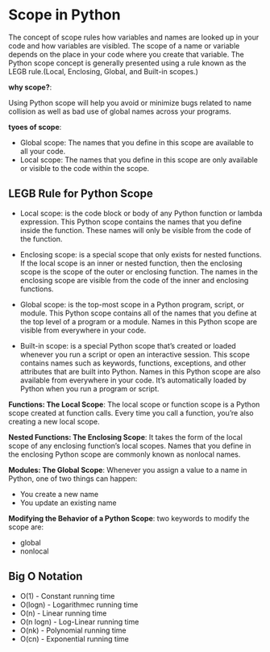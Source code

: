 # Scope in Python
The concept of scope rules how variables and names are looked up in your code and how variables are visibled.
The scope of a name or variable depends on the place in your code where you create that variable.
The Python scope concept is generally presented using a rule known as the LEGB rule.(Local, Enclosing, Global, and Built-in scopes.)

**why scope?**:

Using Python scope will help you avoid or minimize bugs related to name collision as well as bad use of global names across your programs.

**tyoes of scope**:
- Global scope: The names that you define in this scope are available to all your code.
- Local scope: The names that you define in this scope are only available or visible to the code within the scope.

## LEGB Rule for Python Scope
- Local scope: is the code block or body of any Python function or lambda expression. This Python scope contains the names that you define inside the function. 
These names will only be visible from the code of the function. 

- Enclosing scope: is a special scope that only exists for nested functions. If the local scope is an inner or nested function,
then the enclosing scope is the scope of the outer or enclosing function. 
The names in the enclosing scope are visible from the code of the inner and enclosing functions.

- Global scope: is the top-most scope in a Python program, script, or module. This Python scope contains all of the names that you define at the top level of a program or a module.
Names in this Python scope are visible from everywhere in your code.

- Built-in scope: is a special Python scope that’s created or loaded whenever you run a script or open an interactive session. 
This scope contains names such as keywords, functions, exceptions, and other attributes that are built into Python. 
Names in this Python scope are also available from everywhere in your code. It’s automatically loaded by Python when you run a program or script.

**Functions: The Local Scope**:
The local scope or function scope is a Python scope created at function calls. Every time you call a function, you’re also creating a new local scope. 

**Nested Functions: The Enclosing Scope**:
It takes the form of the local scope of any enclosing function’s local scopes.
Names that you define in the enclosing Python scope are commonly known as nonlocal names. 

**Modules: The Global Scope**:
Whenever you assign a value to a name in Python, one of two things can happen:
- You create a new name
- You update an existing name

**Modifying the Behavior of a Python Scope**:
 two keywords to modify the scope are:
- global
- nonlocal


## Big O Notation

- O(1) - Constant running time
- O(logn) - Logarithmec running time
- O(n) - Linear running time
- O(n logn) - Log-Linear running time
- O(nk) - Polynomial running time
- O(cn) - Exponential running time





 
